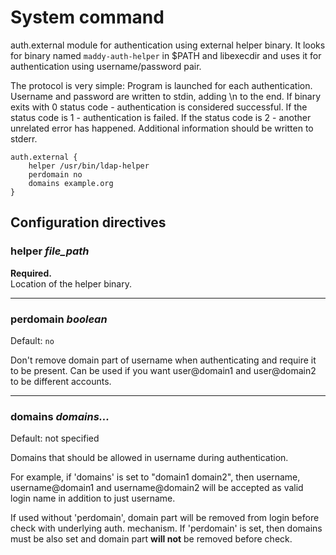# System command

auth.external module for authentication using external helper binary. It looks for binary
named `maddy-auth-helper` in $PATH and libexecdir and uses it for authentication
using username/password pair.

The protocol is very simple:
Program is launched for each authentication. Username and password are written
to stdin, adding \n to the end. If binary exits with 0 status code -
authentication is considered successful. If the status code is 1 -
authentication is failed. If the status code is 2 - another unrelated error has
happened. Additional information should be written to stderr.

```
auth.external {
    helper /usr/bin/ldap-helper
    perdomain no
    domains example.org
}
```

## Configuration directives

### helper _file_path_

**Required.** <br>
Location of the helper binary. 

---

### perdomain _boolean_
Default: `no`

Don't remove domain part of username when authenticating and require it to be
present. Can be used if you want user@domain1 and user@domain2 to be different
accounts.

---

### domains _domains..._
Default: not specified

Domains that should be allowed in username during authentication.

For example, if 'domains' is set to "domain1 domain2", then
username, username@domain1 and username@domain2 will be accepted as valid login
name in addition to just username.

If used without 'perdomain', domain part will be removed from login before
check with underlying auth. mechanism. If 'perdomain' is set, then
domains must be also set and domain part **will not** be removed before check.

